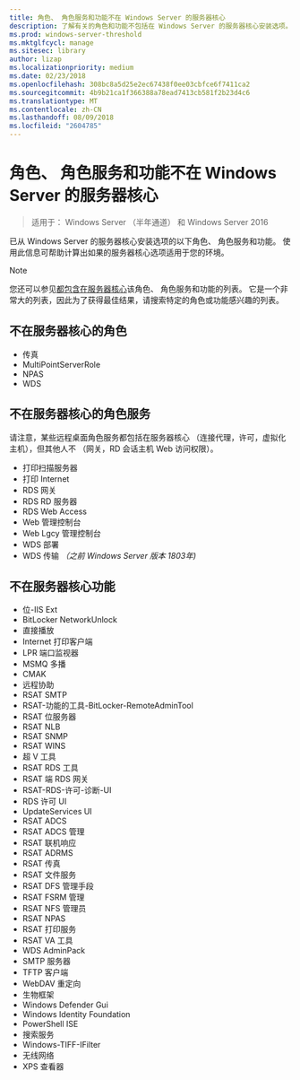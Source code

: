 ```yaml
---
title: 角色、 角色服务和功能不在 Windows Server 的服务器核心
description: 了解有关的角色和功能不包括在 Windows Server 的服务器核心安装选项。
ms.prod: windows-server-threshold
ms.mktglfcycl: manage
ms.sitesec: library
author: lizap
ms.localizationpriority: medium
ms.date: 02/23/2018
ms.openlocfilehash: 308bc8a5d25e2ec67438f0ee03cbfce6f7411ca2
ms.sourcegitcommit: 4b9b21ca1f366388a78ead7413cb581f2b23d4c6
ms.translationtype: MT
ms.contentlocale: zh-CN
ms.lasthandoff: 08/09/2018
ms.locfileid: "2604785"
---
```

# 角色、 角色服务和功能不在 Windows Server 的服务器核心

> 适用于： Windows Server （半年通道） 和 Windows Server 2016

已从 Windows Server 的服务器核心安装选项的以下角色、 角色服务和功能。 使用此信息可帮助计算出如果的服务器核心选项适用于您的环境。

> [!NOTE]
> 您还可以参见[都包含在服务器核心](server-core-roles-and-services.md)该角色、 角色服务和功能的列表。 它是一个非常大的列表，因此为了获得最佳结果，请搜索特定的角色或功能感兴趣的列表。

## 不在服务器核心的角色

- 传真
- MultiPointServerRole
- NPAS
- WDS

## 不在服务器核心的角色服务
请注意，某些远程桌面角色服务都包括在服务器核心 （连接代理，许可，虚拟化主机），但其他人不 （网关，RD 会话主机 Web 访问权限）。

- 打印扫描服务器
- 打印 Internet
- RDS 网关
- RDS RD 服务器
- RDS Web Access
- Web 管理控制台
- Web Lgcy 管理控制台
- WDS 部署
- WDS 传输 *（之前 Windows Server 版本 1803年)*

## 不在服务器核心功能

- 位-IIS Ext
- BitLocker NetworkUnlock
- 直接播放
- Internet 打印客户端
- LPR 端口监视器
- MSMQ 多播
- CMAK
- 远程协助
- RSAT SMTP
- RSAT-功能的工具-BitLocker-RemoteAdminTool
- RSAT 位服务器
- RSAT NLB
- RSAT SNMP
- RSAT WINS
- 超 V 工具
- RSAT RDS 工具
- RSAT 端 RDS 网关
- RSAT-RDS-许可-诊断-UI
- RDS 许可 UI
- UpdateServices UI
- RSAT ADCS
- RSAT ADCS 管理
- RSAT 联机响应
- RSAT ADRMS
- RSAT 传真
- RSAT 文件服务
- RSAT DFS 管理手段
- RSAT FSRM 管理
- RSAT NFS 管理员
- RSAT NPAS
- RSAT 打印服务
- RSAT VA 工具
- WDS AdminPack
- SMTP 服务器
- TFTP 客户端
- WebDAV 重定向
- 生物框架
- Windows Defender Gui
- Windows Identity Foundation
- PowerShell ISE
- 搜索服务
- Windows-TIFF-IFilter
- 无线网络
- XPS 查看器

